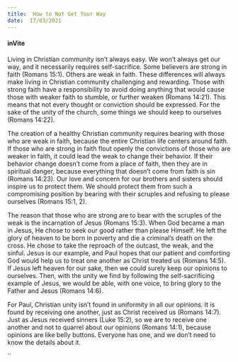 ```yaml
---
title:  How to Not Get Your Way
date:  17/03/2021
---
```


#### inVite

Living in Christian community isn’t always easy. We won’t always get our way, and it necessarily requires self-sacrifice. Some believers are strong in faith (Romans 15:1). Others are weak in faith. These differences will always make living in Christian community challenging and rewarding. Those with strong faith have a responsibility to avoid doing anything that would cause those with weaker faith to stumble, or further weaken (Romans 14:21). This means that not every thought or conviction should be expressed. For the sake of the unity of the church, some things we should keep to ourselves (Romans 14:22).

The creation of a healthy Christian community requires bearing with those who are weak in faith, because the entire Christian life centers around faith. If those who are strong in faith flout openly the convictions of those who are weaker in faith, it could lead the weak to change their behavior. If their behavior change doesn’t come from a place of faith, then they are in spiritual danger, because everything that doesn’t come from faith is sin (Romans 14:23). Our love and concern for our brothers and sisters should inspire us to protect them. We should protect them from such a compromising position by bearing with their scruples and refusing to please ourselves (Romans 15:1, 2).

The reason that those who are strong are to bear with the scruples of the weak is the incarnation of Jesus (Romans 15:3). When God became a man in Jesus, He chose to seek our good rather than please Himself. He left the glory of heaven to be born in poverty and die a criminal’s death on the cross. He chose to take the reproach of the outcast, the weak, and the sinful. Jesus is our example, and Paul hopes that our patient and comforting God would help us to treat one another as Christ treated us (Romans 14:5). If Jesus left heaven for our sake, then we could surely keep our opinions to ourselves. Then, with the unity we find by following the self-sacrificing example of Jesus, we would be able, with one voice, to bring glory to the Father and Jesus (Romans 14:6).

For Paul, Christian unity isn’t found in uniformity in all our opinions. It is found by receiving one another, just as Christ received us (Romans 14:7). Just as Jesus received sinners (Luke 15:2), so we are to receive one another and not to quarrel about our opinions (Romans 14:1), because opinions are like belly buttons. Everyone has one, and we don’t need to know the details about it.

``
